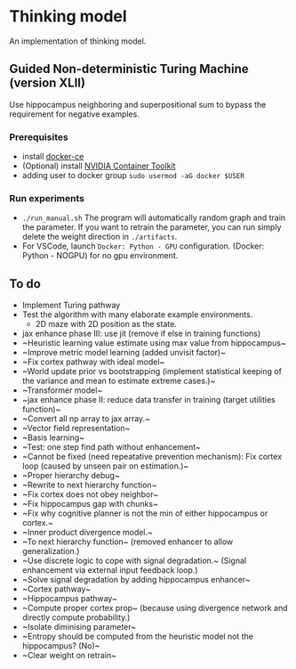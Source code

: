 # Thinking model

An implementation of thinking model.

## Guided Non-deterministic Turing Machine (version XLII)

Use hippocampus neighboring and superpositional sum to bypass the requirement for negative examples.

### Prerequisites

-   install [docker-ce](https://www.linode.com/docs/guides/installing-and-using-docker-on-ubuntu-and-debian/)
-   (Optional) install [NVIDIA Container Toolkit](https://docs.nvidia.com/datacenter/cloud-native/container-toolkit/install-guide.html#getting-started)
-   adding user to docker group `sudo usermod -aG docker $USER`

### Run experiments

-   `./run_manual.sh` The program will automatically random graph and train the parameter. If you want to retrain the parameter, you can run simply delete the weight direction in `./artifacts`.
-   For VSCode, launch `Docker: Python - GPU` configuration. (Docker: Python - NOGPU) for no gpu environment.

## To do

-   Implement Turing pathway
-   Test the algorithm with many elaborate example environments.
    -   2D maze with 2D position as the state.
-   jax enhance phase III: use jit (remove if else in training functions)
-   ~Heuristic learning value estimate using max value from hippocampus~
-   ~Improve metric model learning (added unvisit factor)~
-   ~Fix cortex pathway with ideal model~
-   ~World update prior vs bootstrapping (implement statistical keeping of the variance and mean to estimate extreme cases.)~
-   ~Transformer model~
-   ~jax enhance phase II: reduce data transfer in training (target utilities function)~
-   ~Convert all np array to jax array.~
-   ~Vector field representation~
-   ~Basis learning~
-   ~Test: one step find path without enhancement~
-   ~Cannot be fixed (need repeatative prevention mechanism): Fix cortex loop (caused by unseen pair on estimation.)~
-   ~Proper hierarchy debug~
-   ~Rewrite to next hierarchy function~
-   ~Fix cortex does not obey neighbor~
-   ~Fix hippocampus gap with chunks~
-   ~Fix why cognitive planner is not the min of either hippocampus or cortex.~
-   ~Inner product divergence model.~
-   ~To next hierarchy function~ (removed enhancer to allow generalization.)
-   ~Use discrete logic to cope with signal degradation.~ (Signal enhancement via external input feedback loop.)
-   ~Solve signal degradation by adding hippocampus enhancer~
-   ~Cortex pathway~
-   ~Hippocampus pathway~
-   ~Compute proper cortex prop~ (because using divergence network and directly compute probability.)
-   ~Isolate diminising parameter~
-   ~Entropy should be computed from the heuristic model not the hippocampus? (No)~
-   ~Clear weight on retrain~
